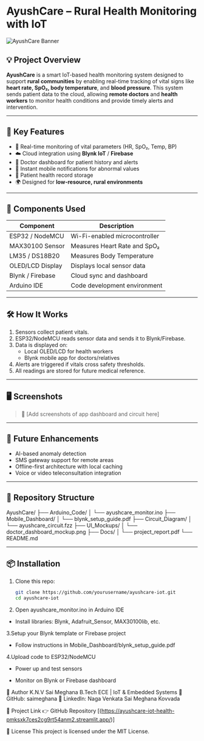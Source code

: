 # AyushCare – Rural Health Monitoring with IoT

![AyushCare Banner](https://via.placeholder.com/1000x250?text=AyushCare+–+IoT+Health+Monitoring+for+Rural+India)

## 💡 Project Overview

**AyushCare** is a smart IoT-based health monitoring system designed to support **rural communities** by enabling real-time tracking of vital signs like **heart rate, SpO₂, body temperature**, and **blood pressure**. This system sends patient data to the cloud, allowing **remote doctors** and **health workers** to monitor health conditions and provide timely alerts and intervention.

---

## 🎯 Key Features

- 📡 Real-time monitoring of vital parameters (HR, SpO₂, Temp, BP)
- ☁️ Cloud integration using **Blynk IoT** / **Firebase**
- 📱 Doctor dashboard for patient history and alerts
- 🔔 Instant mobile notifications for abnormal values
- 🧾 Patient health record storage
- 🌍 Designed for **low-resource, rural environments**

---

## 🧩 Components Used

| Component          | Description                        |
|-------------------|------------------------------------|
| ESP32 / NodeMCU    | Wi-Fi-enabled microcontroller      |
| MAX30100 Sensor    | Measures Heart Rate and SpO₂       |
| LM35 / DS18B20     | Measures Body Temperature          |
| OLED/LCD Display   | Displays local sensor data         |
| Blynk / Firebase   | Cloud sync and dashboard           |
| Arduino IDE        | Code development environment       |

---

## 🛠️ How It Works

1. Sensors collect patient vitals.
2. ESP32/NodeMCU reads sensor data and sends it to Blynk/Firebase.
3. Data is displayed on:
   - Local OLED/LCD for health workers
   - Blynk mobile app for doctors/relatives
4. Alerts are triggered if vitals cross safety thresholds.
5. All readings are stored for future medical reference.

---

## 🖥️ Screenshots

> 🔧 [Add screenshots of app dashboard and circuit here]

---

## 🚀 Future Enhancements

- AI-based anomaly detection
- SMS gateway support for remote areas
- Offline-first architecture with local caching
- Voice or video teleconsultation integration

---

## 📁 Repository Structure

AyushCare/
├── Arduino_Code/
│ └── ayushcare_monitor.ino
├── Mobile_Dashboard/
│ └── blynk_setup_guide.pdf
├── Circuit_Diagram/
│ └── ayushcare_circuit.fzz
├── UI_Mockups/
│ └── doctor_dashboard_mockup.png
├── Docs/
│ └── project_report.pdf
└── README.md

---

## 📦 Installation

1. Clone this repo:
   ```bash
   git clone https://github.com/yourusername/ayushcare-iot.git
   cd ayushcare-iot
2. Open ayushcare_monitor.ino in Arduino IDE

- Install libraries: Blynk, Adafruit_Sensor, MAX30100lib, etc.

3.Setup your Blynk template or Firebase project

- Follow instructions in Mobile_Dashboard/blynk_setup_guide.pdf

4.Upload code to ESP32/NodeMCU

- Power up and test sensors

- Monitor on Blynk or Firebase dashboard

👤 Author
K.N.V Sai Meghana 
B.Tech ECE | IoT & Embedded Systems
🔗 GitHub: saimeghana
🔗 LinkedIn: Naga Venkata Sai Meghana Kovvada

🔗 Project Link
👉 GitHub Repository [(https://ayushcare-iot-health-pmksxk7ces2cg9rt54anm2.streamlit.app/)]

📃 License
This project is licensed under the MIT License.
